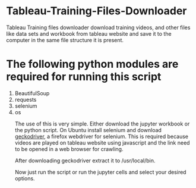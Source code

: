 # Tableau-Training-Files-Downloader
Tableau Training files downloader download training videos, and other files like data sets and workbook from tableau website and save it to the computer in the same file structure it is present.
<h1>The following python modules are required for running this script</h5>
<ol>
  <li> BeautifulSoup </li>
  <li> requests </li>
  <li> selenium </li>
  <li> os </li>

The use of this is very simple. Either download the jupyter workbook or the python script.
On Ubuntu install selenium and download <a href="https://github.com/mozilla/geckodriver/releases">geckodriver</a>, a firefox webdriver for selenium. This is required because videos are played on tableau website using javascript and the link need to be opened in a web browser for crawling. 

After downloading geckodriver extract it to /usr/local/bin. 

Now just run the script or run the jupyter cells and select your desired options.
